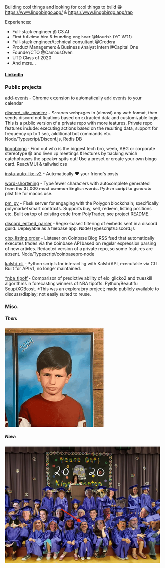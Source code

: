 Building cool things and looking for cool things to build 😁
<br/>
https://www.lingobingo.app/ &
https://www.lingobingo.app/rap

Experiences:

- Full-stack engineer @ C3.AI
- First full-time hire & founding engineer @Nourish (YC W21)
- Full-stack engineer/technical consultant @Credera
- Product Management & Business Analyst Intern @Capital One
- Founder/CTO @CampusOven
- UTD Class of 2020
- And more...

#### [LinkedIn](https://www.linkedin.com/in/logan-harless/)

### Public projects

[add-events](https://github.com/EllAchE/add-events) - Chrome extension to automatically add events to your calendar

[discord_site_monitor](https://github.com/EllAchE/discord_site_monitor) - Scrapes webpages in (almost) any web format, then sends discord notifications based on extracted data and customizable logic. This is a public version of a private repo with more features. Private repo features include: executing actions based on the resulting data, support for frequency up to 1 sec, additional bot commands etc. Node/Typescript/Discord.js, Redis DB

[lingobingo](https://lingobingo.app) - Find out who is the biggest tech bro, weeb, ABG or corporate stereotype 😁 and liven up meetings & lectures by tracking which catchphrases the speaker spits out! Use a preset or create your own bingo card. React/MUI & tailwind css

[insta-auto-like-v2](https://github.com/EllAchE/insta-auto-like-v2) - Automatically ❤️ your friend's posts

[word-shortening](https://github.com/EllAchE/word-shortening) - Type fewer characters with autocomplete generated from the 33,000 most common English words. Python script to generate plist file for macos use.

[pm_py](https://github.com/EllAchE/pm_py/blob/main/README.md) - Flask server for engaging with the Polygon blockchain; specifically polymarket smart contracts. Supports buy, sell, redeem, listing positions etc. Built on top of existing code from PolyTrader, see project README.

[discord_embed_parser](https://github.com/EllAchE/discord_embed_parser) - Regex-based filtering of embeds
sent in a discord guild. Deployable as a firebase app. Node/Typescript/Discord.js

[cbp_listing_order](https://github.com/EllAchE/cbp_listing_order) - Listener on Coinbase Blog RSS feed that automatically
executes trades via the Coinbase API based on regular expression parsing of new articles.
Redacted version of a private repo, so some features are absent. Node/Typescript/coinbasepro-node

[kalshi_cli](https://github.com/EllAchE/kalshi_cli) - Python scripts for interacting with Kalshi API, executable
via CLI. Built for API v1, no longer maintained.

[\*nba_tipoff](https://github.com/EllAchE/nba-tipoff-scraper) - Comparison of predictive ability of elo, glicko2 and
trueskill algorithms in forecasting winners of NBA tipoffs. Python/Beautiful Soup/XGBoost.
\*This was an exploratory project; made publicly available to discuss/display; not easily suited to reuse.

### Misc.

##### Then:

![alt text](./profilegif_looping.gif)

##### Now:

![alt text](./grad.jpg)
